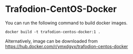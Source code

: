 # Trafodion-CentOS-Docker

You can run the following command to build docker images.

`docker build -t trafodion-centos-docker:1 .`

Alternatively, image can be downloaded from https://hub.docker.com/r/ymxdgyx/trafodion-centos-docker
